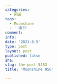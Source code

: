 ```yaml
---
categories:
  - 闲话
tags:
  - Moonshine
  - ' 读书'
comment: 
info: 
date: '2021-8-5'
type: post
layout: post
published: false
sha: 
slug: the-post-5483
title: 'Moonshine 056'

---
```

